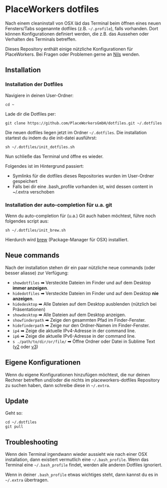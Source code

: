 # PlaceWorkers dotfiles

Nach einem cleaninstall von OSX läd das Terminal beim öffnen eines neuen Fensters/Tabs sogenannte dotfiles (z.B. `~/.profile`), falls vorhanden. Dort können Konfigurationen definiert werden, die z.B. das Aussehen oder Verhalten des Terminals betreffen.

Dieses Repository enthält einige nützliche Konfigurationen für PlaceWorkers. Bei Fragen oder Problemen gerne an [Nils](mailto:mail@der-zyklop.de) wenden.

## Installation

### Installation der Dotfiles

Navigiere in deinen User-Ordner:

    cd ~

Lade dir die Dotfiles per:

    git clone https://github.com/PlaceWorkersGmbH/dotfiles.git ~/.dotfiles

Die neuen dotfiles liegen jetzt im Ordner `~/.dotfiles`. Die installation startest du indem du die init-datei ausführst:

    sh ~/.dotfiles/init_dotfiles.sh

Nun schließe das Terminal und öffne es wieder. 

Folgendes ist im Hintergrund passiert: 

- Symlinks für die dotfiles dieses Repositories wurden im User-Ordner gespeichert
- Falls bei dir eine .bash_profile vorhanden ist, wird dessen content in ~/.extra verschoben

### Installation der auto-completion für u.a. git

Wenn du auto-completion für (u.a.) Git auch haben möchtest, führe noch folgendes script aus:

    sh ~/.dotfiles/init_brew.sh

Hierdurch wird [brew](http://brew.sh/) (Package-Manager für OSX) installiert.

## Neue commands

Nach der installation stehen dir ein paar nützliche neue commands (oder besser aliasse) zur Verfügung:

- `showdotfiles` ➡ Versteckte Dateien im Finder und auf dem Desktop **immer anzeigen**.
- `hidedotfiles` ➡ Versteckte Dateien im Finder und auf dem Desktop **nie anzeigen**.
- `hidedesktop` ➡ Alle Dateien auf dem Desktop ausblenden (nützlich bei Präsentationen)
- `showdesktop` ➡ Alle Dateien auf dem Desktop anzeigen.
- `showfinderpath` ➡ Zeige den gesammten Pfad im Finder-Fenster.
- `hidefinderpath` ➡ Zeige nur den Ordner-Namen im Finder-Fenster.
- `ip4` ➡ Zeige die aktuelle IPv4-Adresse in der command line.
- `ip6` ➡ Zeige die aktuelle IPv6-Adresse in der command line.
- `s ./path/to/dir/or/file/` ➡ Öffne Ordner oder Datei in Sublime Text ([v2](http://www.sublimetext.com/) oder [v3](http://www.sublimetext.com/3))

## Eigene Konfigurationen

Wenn du eigene Konfigurationen hinzufügen möchtest, die nur deinen Rechner betreffen und/oder die nichts im placeworkers-dotfiles Repository zu suchen haben, dann schreibe diese in `~/.extra`.

## Update

Geht so:

    cd ~/.dotfiles
    git pull

## Troubleshooting

Wenn dein Terminal irgendwann wieder aussieht wie nach einer OSX installation, dann existiert vermutlich eine `~/.bash_profile`. Wenn das Terminal eine `~/.bash_profile` findet, werden alle anderen Dotfiles ignoriert. 

Wenn in deiner `.bash_profile` etwas wichtiges steht, dann kannst du es in `~/.extra` übertragen.
